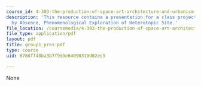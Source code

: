 ```yaml
---
course_id: 4-303-the-production-of-space-art-architecture-and-urbanism-in-dialogue-fall-2006
description: 'This resource contains a presentation for a class project: Orientation
  by Absence, Phenomenological Exploration of Heterotopic Site.'
file_location: /coursemedia/4-303-the-production-of-space-art-architecture-and-urbanism-in-dialogue-fall-2006/878dff48ba3b7f9d3e64090310d02ec9_group1_pres.pdf
file_type: application/pdf
layout: pdf
title: group1_pres.pdf
type: course
uid: 878dff48ba3b7f9d3e64090310d02ec9

---
```

None